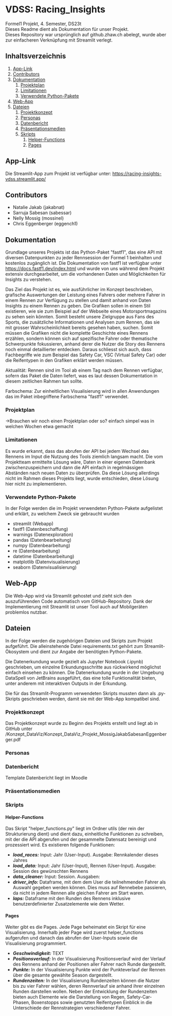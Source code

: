 # VDSS: Racing_Insights

Formel1 Projekt, 4. Semester, DS23t  
Dieses Readme dient als Dokumentation für unser Projekt.  
Dieses Repository war ursprünglich auf github.zhaw.ch abelegt, wurde aber zur einfacheren Verknüpfung mit Streamlit verlegt.  

## Inhaltsverzeichnis
1. [App-Link](#app-link)
2. [Contributors](#contributors)   
3. [Dokumentation](#dokumentation)
   1. [Projektplan](#projektplan)
   2. [Limitationen](#limitationen)  
   3. [Verwendete Python-Pakete](#verwendete-python-pakete)
4. [Web-App](#web-app)
5. [Dateien](#dateien)  
   1. [Projektkonzept](#Projektkonzept)
   2. [Personas](#Personas)
   3. [Datenbericht](#datenbericht)
   4. [Präsentationsmedien](#präsentationsmedien)
   5. [Skripts](#Skripts)
      1. [Helper-Functions](#Helper-Functions)
      2. [Pages](#Pages)


## App-Link

Die Streamlit-App zum Projekt ist verfügbar unter: https://racing-insights-vdss.streamlit.app/


## Contributors

- Natalie Jakab (jakabnat)  
- Sarruja Sabesan (sabessar)  
- Nelly Mossig (mossinel)  
- Chris Eggenberger (eggench1)  

## Dokumentation

Grundlage unseres Projekts ist das Python-Paket "fastf1", das eine API mit diversen Datenpunkten zu jeder Rennsession der Formel 1 beinhalten und kostenlos zugänglich ist. Die Dokumentation von fastf1 ist verfügbar unter https://docs.fastf1.dev/index.html und wurde von uns während dem Projekt extensiv durchgearbeitet, um die vorhandenen Daten und Möglichkeiten für Insights zu verstehen. 

Das Ziel das Projekt ist es, wie ausführlicher im Konzept beschrieben, grafische Auswertungen der Leistung eines Fahrers oder mehrere Fahrer in einem Rennen zur Verfügung zu stellen und damit anhand von Daten Insights zu einem Rennen zu geben. Die Grafiken sollen in einem Stil existieren, wie sie zum Beispiel auf der Webseite eines Motorsportmagazins zu sehen sein könnten. 
Somit besteht unsere Zielgruppe aus Fans des Sports, die zusätzliche Informationen und Analysen zum Rennen, das sie mit grosser Wahrscheinlichkeit bereits gesehen haben, suchen. Somit müssen die Grafiken nicht die komplette Geschichte eines Rennens erzählen, sondern können sich auf spezifische Fahrer oder thematische Schwerpunkte fokussieren, anhand derer die Nutzer die Story des Rennens noch einmal detaillierter entdecken.
Daraus schliesst sich auch, dass Fachbegriffe wie zum Beispiel das Safety Car, VSC (Virtual Safety Car) oder die Reifentypen in den Grafiken erklärt werden müssen.

Aktualität: Rennen sind im Tool ab einem Tag nach dem Rennen verfügbar, sofern das Paket die Daten liefert, was es laut dessen Dokumentation in diesem zeitlichen Rahmen tun sollte.

Farbschema: Zur einheitlichen Visualisierung wird in allen Anwendungen das im Paket inbegriffene Farbschema "fastf1" verwendet.

### Projektplan

->Brauchen wir noch einen Projektplan oder so? einfach simpel was in welchen Wochen etwa gemacht

### Limitationen

Es wurde erkannt, dass das abrufen der API bei jedem Wechsel des Rennens im Input die Nutzung des Tools ziemlich langsam macht. Die vom Projektteam ermittelte Lösung wäre, Daten in einer eigenen Datenbank zwischenzuspeichern und dann die API einfach in regelmässigen Abständen nach neuen Daten zu überprüfen. Da diese Lösung allerdings nicht im Rahmen dieses Projekts liegt, wurde entschieden, diese Lösung hier nicht zu implementieren. 

### Verwendete Python-Pakete

In der Folge werden die im Projekt verwendeten Python-Pakete aufgelistet und erklärt, zu welchem Zweck sie gebraucht wurden  
- streamlit (Webapp)  
- fastf1 (Datenbeschaffung)  
- warnings (Datenexploration)  
- pandas (Datenbearbeitung)  
- numpy (Datenbearbeitung)  
- re (Datenbearbeitung)  
- datetime (Datenbearbeitung)  
- matplotlib (Datenvisualisierung)  
- seaborn (Datenvisualisierung)  

## Web-App

Die Web-App wird via Streamlit gehostet und zieht sich den auszuführenden Code automatisch vom GitHub-Repository. Dank der Implementierung mit Streamlit ist unser Tool auch auf Mobilgeräten problemlos nutzbar.

## Dateien

In der Folge werden die zugehörigen Dateien und Skripts zum Projekt aufgeführt. Die alleinstehende Datei requirements.txt gehört zum Streamlit-Ökosystem und dient zur Angabe der benötigten Python-Pakete.

Die Datenerkundung wurde gezielt als Jupyter Notebook (.ipynb) geschrieben, um einzelne Erkundungsschritte aus rückwirkend möglichst einfach einsehen zu können. Die Datenerkundung wurde in der Umgebung DataSpell von JetBrains ausgeführt, das eine tolle Funktionalität bieten, unter anderem mit interaktiven Outputs in der Erkundung.

Die für das Streamlit-Programm verwendeten Skripts mussten dann als .py-Skripts geschrieben werden, damit sie mit der Web-App kompatibel sind.

### Projektkonzept

Das Projektkonzept wurde zu Beginn des Projekts erstellt und liegt ab in GitHub unter /Konzept_DataViz/Konzept_DataViz_Projekt_MossigJakabSabesanEggenberger.pdf

### Personas


### Datenbericht

Template Datenbericht liegt im Moodle

### Präsentationsmedien


### Skripts

#### Helper-Functions
Das Skript "helper_functions.py" liegt im Ordner utils (der rein der Strukturierung dient) und dient dazu, einheitliche Funktionen zu schreiben, mit der die API abgerufen und der gesammelte Datensatz bereinigt und prozessiert wird. Es existieren folgende Funktionen:  
- _**load_races:**_ Input: Jahr (User-Input). Ausgabe: Rennkalender dieses Jahres  
- _**load_data:**_ Input: Jahr (User-Input), Rennen (User-Input). Ausgabe: Session des gewünschten Rennens  
- _**data_cleaner:**_ Input: Session. Ausgaben:  
- _**driver_info:**_ Dataframe, mit dem dem User die teilnehmenden Fahrer als Auswahl gegeben werden können. Dies muss auf Rennebebe passieren, da nicht in jedem Rennen alle gleichen Fahrer am Start waren.  
- _**laps:**_ Dataframe mit den Runden des Rennens inklusive benutzerdefinierter Zusatzelemente wie dem Wetter.  

#### Pages 

Weiter gibt es die Pages. Jede Page beheimatet ein Skript für eine Visualisierung. Innerhalb jeder Page wird zuerst helper_functions aufgerufen und danach das abrufen der User-Inputs sowie die Visualisierung programmiert.  
- _**Geschwindigkeit:**_ TEXT
- _**Positionsverlauf:**_ In der Visualisierung Positionsverlauf wird der Verlauf des Rennens anhand der Positionen aller Fahrer nach Runde dargestellt.  
- _**Punkte:**_ In der Visualisierung Punkte wird der Punkteverlauf der Rennen über die gesamte gewählte Season dargestellt.  
- _**Rundenzeiten:**_ In der Visualisierung Rundenzeiten können die Nutzer bis zu vier Fahrer wählen, deren Rennverlauf sie anhand ihrer einzelnen Runden darstellen wollen. Neben der Entwicklung der Rundenzeiten bieten auch Elemente wie die Darstellung von Regen, Safety-Car-Phasen, Boxenstopps sowie genutzten Reifentypen Einblick in die Unterschiede der Rennstrategien verschiedener Fahrer.  
